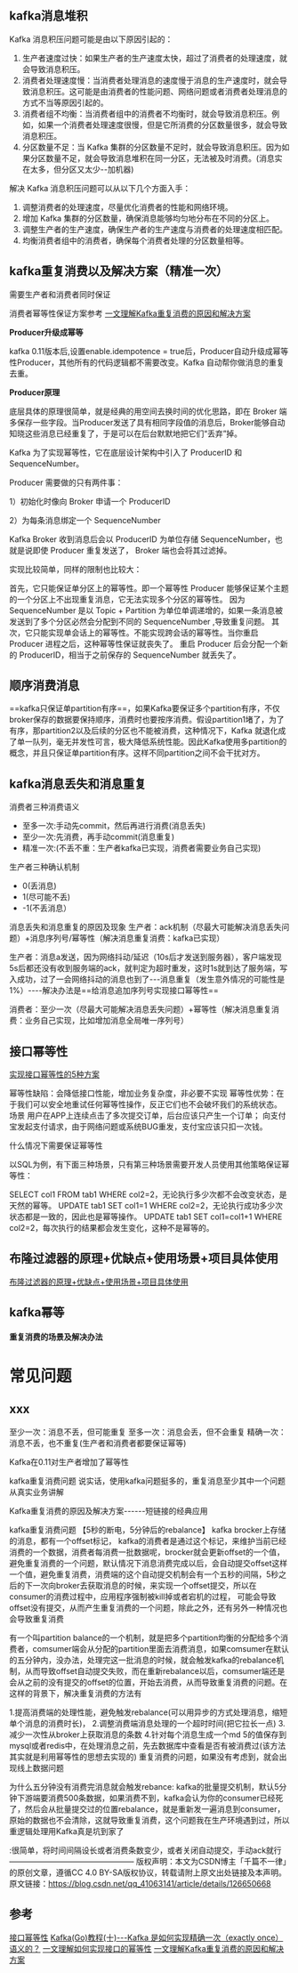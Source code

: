 ## kafka消息堆积
Kafka 消息积压问题可能是由以下原因引起的：

1. 生产者速度过快：如果生产者的生产速度太快，超过了消费者的处理速度，就会导致消息积压。
2. 消费者处理速度慢：当消费者处理消息的速度慢于消息的生产速度时，就会导致消息积压。这可能是由消费者的性能问题、网络问题或者消费者处理消息的方式不当等原因引起的。
3. 消费者组不均衡：当消费者组中的消费者不均衡时，就会导致消息积压。例如，如果一个消费者处理速度很慢，但是它所消费的分区数量很多，就会导致消息积压。
4. 分区数量不足：当 Kafka 集群的分区数量不足时，就会导致消息积压。因为如果分区数量不足，就会导致消息堆积在同一分区，无法被及时消费。(消息实在太多，但分区又太少--加机器)

解决 Kafka 消息积压问题可以从以下几个方面入手：

1. 调整消费者的处理速度，尽量优化消费者的性能和网络环境。
2. 增加 Kafka 集群的分区数量，确保消息能够均匀地分布在不同的分区上。
3. 调整生产者的生产速度，确保生产者的生产速度与消费者的处理速度相匹配。
4. 均衡消费者组中的消费者，确保每个消费者处理的分区数量相等。

## kafka重复消费以及解决方案（精准一次）

需要生产者和消费者同时保证

消费者幂等性保证方案参考
[一文理解Kafka重复消费的原因和解决方案](https://cloud.tencent.com/developer/article/1839582)

**Producer升级成幂等**

kafka 0.11版本后,设置enable.idempotence = true后，Producer自动升级成幂等性Producer，其他所有的代码逻辑都不需要改变。Kafka 自动帮你做消息的重复去重。

**Producer原理**

底层具体的原理很简单，就是经典的用空间去换时间的优化思路，即在 Broker 端多保存一些字段。当Producer发送了具有相同字段值的消息后，Broker能够自动知晓这些消息已经重复了，于是可以在后台默默地把它们“丢弃”掉。

Kafka 为了实现幂等性，它在底层设计架构中引入了 ProducerID 和 SequenceNumber。

Producer 需要做的只有两件事：

1）初始化时像向 Broker 申请一个 ProducerID

2）为每条消息绑定一个 SequenceNumber

Kafka Broker 收到消息后会以 ProducerID 为单位存储 SequenceNumber，也就是说即使 Producer 重复发送了， Broker 端也会将其过滤掉。

实现比较简单，同样的限制也比较大：

首先，它只能保证单分区上的幂等性。即一个幂等性 Producer 能够保证某个主题的一个分区上不出现重复消息，它无法实现多个分区的幂等性。
因为 SequenceNumber 是以 Topic + Partition 为单位单调递增的，如果一条消息被发送到了多个分区必然会分配到不同的 SequenceNumber ,导致重复问题。
其次，它只能实现单会话上的幂等性。不能实现跨会话的幂等性。当你重启 Producer 进程之后，这种幂等性保证就丧失了。
重启 Producer 后会分配一个新的 ProducerID，相当于之前保存的 SequenceNumber 就丢失了。

## 顺序消费消息

==kafka只保证单partition有序==，如果Kafka要保证多个partition有序，不仅broker保存的数据要保持顺序，消费时也要按序消费。假设partition1堵了，为了有序，那partition2以及后续的分区也不能被消费，这种情况下，Kafka 就退化成了单一队列，毫无并发性可言，极大降低系统性能。因此Kafka使用多partition的概念，并且只保证单partition有序。这样不同partition之间不会干扰对方。

## kafka消息丢失和消息重复

消费者三种消费语义

- 至多一次:手动先commit，然后再进行消费(消息丢失)
- 至少一次:先消费，再手动commit(消息重复)
- 精准一次:(不丢不重：生产者kafka已实现，消费者需要业务自己实现)

生产者三种确认机制

- 0(丢消息)
- 1(尽可能不丢)
- -1(不丢消息）

消息丢失和消息重复的原因及现象
生产者：ack机制（尽最大可能解决消息丢失问题）+消息序列号/幂等性（解决消息重复消费：kafka已实现）

生产者：消息a发送，因为网络抖动/延迟（10s后才发送到服务器），客户端发现5s后都还没有收到服务端的ack，就判定为超时重发，这时1s就到达了服务端，写入成功，过了一会网络抖动的消息也到了---消息重复（发生意外情况的可能性是1%）----解决办法是==给消息追加序列号实现接口幂等性==

消费者：至少一次（尽最大可能解决消息丢失问题）+幂等性（解决消息重复消费：业务自己实现，比如增加消息全局唯一序列号）




## 接口幂等性

[实现接口幂等性的5种方案](https://zhuanlan.zhihu.com/p/372339784)

幂等性缺陷：会降低接口性能，增加业务复杂度，非必要不实现
幂等性优势：在于我们可以安全地重试任何幂等性操作，反正它们也不会破坏我们的系统状态。
场景
用户在APP上连续点击了多次提交订单，后台应该只产生一个订单；
向支付宝发起支付请求，由于网络问题或系统BUG重发，支付宝应该只扣一次钱。

什么情况下需要保证幂等性

以SQL为例，有下面三种场景，只有第三种场景需要开发人员使用其他策略保证幂等性：

SELECT col1 FROM tab1 WHERE col2=2，无论执行多少次都不会改变状态，是天然的幂等。
UPDATE tab1 SET col1=1 WHERE col2=2，无论执行成功多少次状态都是一致的，因此也是幂等操作。
UPDATE tab1 SET col1=col1+1 WHERE col2=2，每次执行的结果都会发生变化，这种不是幂等的。


## 布隆过滤器的原理+优缺点+使用场景+项目具体使用
[布隆过滤器的原理+优缺点+使用场景+项目具体使用](https://zhuanlan.zhihu.com/p/472935179)

## kafka幂等

#### 重复消费的场景及解决办法

# 常见问题

## xxx

至少一次：消息不丢，但可能重复
至多一次：消息会丢，但不会重复
精确一次：消息不丢，也不重复(生产者和消费者都要保证幂等)

Kafka在0.11对生产者增加了幂等性

kafka重复消费问题
说实话，使用kafka问题挺多的，重复消息至少其中一个问题
从真实业务讲解

Kafka重复消费的原因及解决方案------短链接的经典应用

kafka重复消费问题
【5秒的断电，5分钟后的rebalance】
kafka brocker上存储的消息，都有一个offset标记， kafka的消费者是通过这个标记，来维护当前已经消费的一个数据，消费者每消费一批数据呢，brocker就会更新offset的一个值，避免重复消费的一个问题，默认情况下消息消费完成以后，会自动提交offset这样一个值，避免重复消费，消费端的这个自动提交机制会有一个五秒的间隔，5秒之后的下一次向broker去获取消息的时候，来实现一个offset提交，所以在consumer的消费过程中，应用程序强制被kill掉或者宕机的过程， 可能会导致offset没有提交，从而产生重复消费的一个问题，除此之外，还有另外一种情况也会导致重复消费

有一个叫partition balance的一个机制，就是把多个partition均衡的分配给多个消费者，comsumer端会从分配的partition里面去消费消息，如果comsumer在默认的五分钟内，没办法，处理完这一批消息的时候，就会触发kafka的rebalance机制，从而导致offset自动提交失败，而在重新rebalance以后，comsumer端还是会从之前的没有提交的offset的位置，开始去消费，从而导致重复消费的问题。在这样的背景下，解决重复消费的方法有

1.提高消费端的处理性能，避免触发rebalance(可以用异步的方式处理消息，缩短单个消息的消费时长)，
2.调整消费端消息处理的一个超时时间(把它拉长一点)
3.减少一次性从broker上获取消息的条数
4.针对每个消息生成一个md 5的值保存到mysql或者redis中，在处理消息之前，先去数据库中查看是否有被消费过(该方法其实就是利用幂等性的思想去实现的)
重复消费的问题，如果没有考虑到，就会出现线上数据问题

为什么五分钟没有消费完消息就会触发rebance:
kafka的批量提交机制，默认5分钟下游端要消费500条数据，如果消费不到，kafka会认为你的consumer已经死了，然后会从批量提交过的位置rebalance，就是重新发一遍消息到consumer，原始的数据也不会清除，这就导致重复消费，这个问题我在生产环境遇到过，所以重逻辑处理用Kafka真是坑到家了

:很简单，将时间间隔设长或者消费条数变少，或者关闭自动提交，手动ack就行
————————————————
版权声明：本文为CSDN博主「千篇不一律」的原创文章，遵循CC 4.0 BY-SA版权协议，转载请附上原文出处链接及本声明。
原文链接：https://blog.csdn.net/qq_41063141/article/details/126650668

## 参考

[接口幂等性](https://zhuanlan.zhihu.com/p/372339784)
[Kafka(Go)教程(十)---Kafka 是如何实现精确一次（exactly once）语义的？](https://blog.csdn.net/java_1996/article/details/121177112)
[一文理解如何实现接口的幂等性](https://mp.weixin.qq.com/s?__biz=MzUyNzgyNzAwNg==&mid=2247484349&idx=1&sn=b54c0819bc100db816cda52d11476401&scene=21#wechat_redirect)
[一文理解Kafka重复消费的原因和解决方案](https://cloud.tencent.com/developer/article/1839582)
